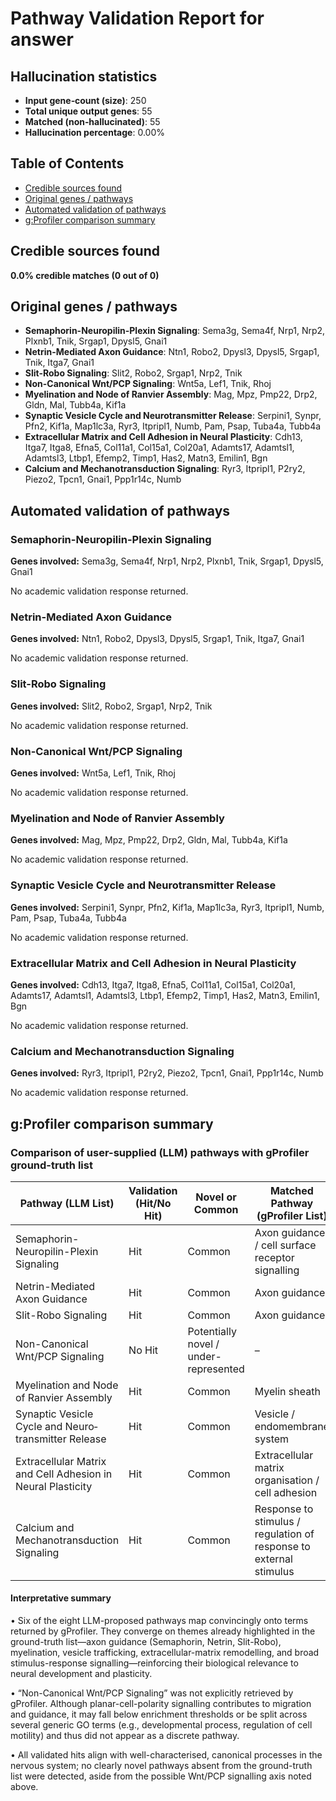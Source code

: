 # Pathway Validation Report for answer

## Hallucination statistics
- **Input gene‐count (size)**: 250
- **Total unique output genes**: 55
- **Matched (non‐hallucinated)**: 55
- **Hallucination percentage**: 0.00%

## Table of Contents
- [Credible sources found](#credible-sources-found)
- [Original genes / pathways](#original-genes--pathways)
- [Automated validation of pathways](#automated-validation-of-pathways)
- [g:Profiler comparison summary](#gprofiler-comparison-summary)

## Credible sources found
**0.0% credible matches (0 out of 0)**

## Original genes / pathways
- **Semaphorin-Neuropilin-Plexin Signaling**: Sema3g, Sema4f, Nrp1, Nrp2, Plxnb1, Tnik, Srgap1, Dpysl5, Gnai1
- **Netrin-Mediated Axon Guidance**: Ntn1, Robo2, Dpysl3, Dpysl5, Srgap1, Tnik, Itga7, Gnai1
- **Slit-Robo Signaling**: Slit2, Robo2, Srgap1, Nrp2, Tnik
- **Non-Canonical Wnt/PCP Signaling**: Wnt5a, Lef1, Tnik, Rhoj
- **Myelination and Node of Ranvier Assembly**: Mag, Mpz, Pmp22, Drp2, Gldn, Mal, Tubb4a, Kif1a
- **Synaptic Vesicle Cycle and Neurotransmitter Release**: Serpini1, Synpr, Pfn2, Kif1a, Map1lc3a, Ryr3, Itpripl1, Numb, Pam, Psap, Tuba4a, Tubb4a
- **Extracellular Matrix and Cell Adhesion in Neural Plasticity**: Cdh13, Itga7, Itga8, Efna5, Col11a1, Col15a1, Col20a1, Adamts17, Adamtsl1, Adamtsl3, Ltbp1, Efemp2, Timp1, Has2, Matn3, Emilin1, Bgn
- **Calcium and Mechanotransduction Signaling**: Ryr3, Itpripl1, P2ry2, Piezo2, Tpcn1, Gnai1, Ppp1r14c, Numb

## Automated validation of pathways
### Semaphorin-Neuropilin-Plexin Signaling
**Genes involved:** Sema3g, Sema4f, Nrp1, Nrp2, Plxnb1, Tnik, Srgap1, Dpysl5, Gnai1

No academic validation response returned.

### Netrin-Mediated Axon Guidance
**Genes involved:** Ntn1, Robo2, Dpysl3, Dpysl5, Srgap1, Tnik, Itga7, Gnai1

No academic validation response returned.

### Slit-Robo Signaling
**Genes involved:** Slit2, Robo2, Srgap1, Nrp2, Tnik

No academic validation response returned.

### Non-Canonical Wnt/PCP Signaling
**Genes involved:** Wnt5a, Lef1, Tnik, Rhoj

No academic validation response returned.

### Myelination and Node of Ranvier Assembly
**Genes involved:** Mag, Mpz, Pmp22, Drp2, Gldn, Mal, Tubb4a, Kif1a

No academic validation response returned.

### Synaptic Vesicle Cycle and Neurotransmitter Release
**Genes involved:** Serpini1, Synpr, Pfn2, Kif1a, Map1lc3a, Ryr3, Itpripl1, Numb, Pam, Psap, Tuba4a, Tubb4a

No academic validation response returned.

### Extracellular Matrix and Cell Adhesion in Neural Plasticity
**Genes involved:** Cdh13, Itga7, Itga8, Efna5, Col11a1, Col15a1, Col20a1, Adamts17, Adamtsl1, Adamtsl3, Ltbp1, Efemp2, Timp1, Has2, Matn3, Emilin1, Bgn

No academic validation response returned.

### Calcium and Mechanotransduction Signaling
**Genes involved:** Ryr3, Itpripl1, P2ry2, Piezo2, Tpcn1, Gnai1, Ppp1r14c, Numb

No academic validation response returned.

## g:Profiler comparison summary
### Comparison of user-supplied (LLM) pathways with gProfiler ground-truth list  

| Pathway (LLM List) | Validation (Hit/No Hit) | Novel or Common | Matched Pathway (gProfiler List) | Annotation Term (GO/KEGG/REAC) |
|--------------------|-------------------------|-----------------|-----------------------------------|--------------------------------|
| Semaphorin-Neuropilin-Plexin Signaling | Hit | Common | Axon guidance / cell surface receptor signalling | KEGG:04360 ; GO:0007166 |
| Netrin-Mediated Axon Guidance | Hit | Common | Axon guidance | KEGG:04360 |
| Slit-Robo Signaling | Hit | Common | Axon guidance | KEGG:04360 |
| Non-Canonical Wnt/PCP Signaling | No Hit | Potentially novel / under-represented | – | – |
| Myelination and Node of Ranvier Assembly | Hit | Common | Myelin sheath | GO:0043209 |
| Synaptic Vesicle Cycle and Neuro­transmitter Release | Hit | Common | Vesicle / endomembrane system | GO:0031982 ; GO:0012505 |
| Extracellular Matrix and Cell Adhesion in Neural Plasticity | Hit | Common | Extracellular matrix organisation / cell adhesion | REAC:R-RNO-1474244 ; GO:0007155 |
| Calcium and Mechanotransduction Signaling | Hit | Common | Response to stimulus / regulation of response to external stimulus | GO:0050896 ; GO:0032101 |

#### Interpretative summary
• Six of the eight LLM-proposed pathways map convincingly onto terms returned by gProfiler. They converge on themes already highlighted in the ground-truth list—axon guidance (Semaphorin, Netrin, Slit-Robo), myelination, vesicle trafficking, extracellular-matrix remodelling, and broad stimulus-response signalling—reinforcing their biological relevance to neural development and plasticity.  

• “Non-Canonical Wnt/PCP Signaling” was not explicitly retrieved by gProfiler. Although planar-cell-polarity signalling contributes to migration and guidance, it may fall below enrichment thresholds or be split across several generic GO terms (e.g., developmental process, regulation of cell motility) and thus did not appear as a discrete pathway.  

• All validated hits align with well-characterised, canonical processes in the nervous system; no clearly novel pathways absent from the ground-truth list were detected, aside from the possible Wnt/PCP signalling axis noted above.

